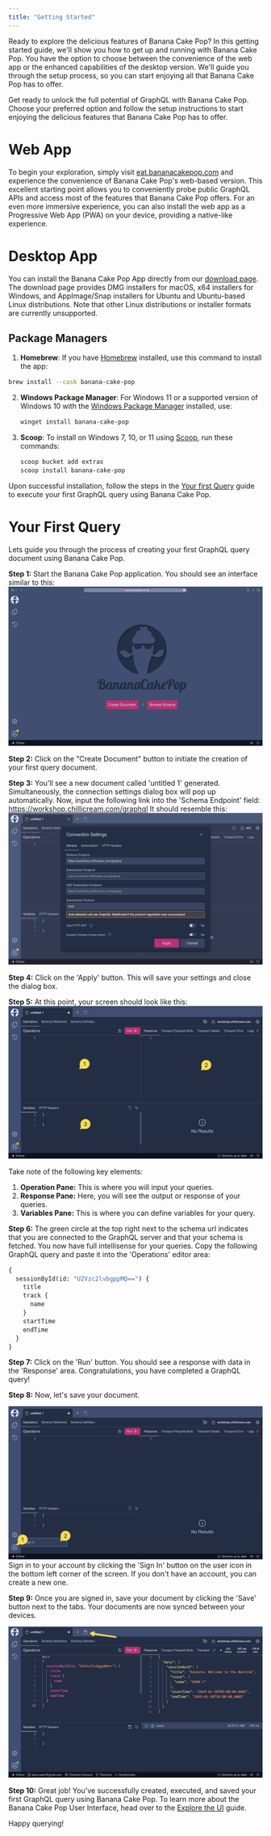```yaml
---
title: "Getting Started"
---
```


Ready to explore the delicious features of Banana Cake Pop? In this getting started guide, we'll show you how to get up and running with Banana Cake Pop.
You have the option to choose between the convenience of the web app or the enhanced capabilities of the desktop version. We'll guide you through the setup process, so you can start enjoying all that Banana Cake Pop has to offer.

Get ready to unlock the full potential of GraphQL with Banana Cake Pop. Choose your preferred option and follow the setup instructions to start enjoying the delicious features that Banana Cake Pop has to offer.

# Web App

To begin your exploration, simply visit [eat.bananacakepop.com](https://eat.bananacakepop.com/) and experience the convenience of Banana Cake Pop's web-based version. This excellent starting point allows you to conveniently probe public GraphQL APIs and access most of the features that Banana Cake Pop offers. For an even more immersive experience, you can also install the web app as a Progressive Web App (PWA) on your device, providing a native-like experience.

# Desktop App

You can install the Banana Cake Pop App directly from our [download page](/products/bananacakepop). The download page provides DMG installers for macOS, x64 installers for Windows, and AppImage/Snap installers for Ubuntu and Ubuntu-based Linux distributions. Note that other Linux distributions or installer formats are currently unsupported.

## Package Managers

1. **Homebrew**: If you have [Homebrew](https://brew.sh) installed, use this command to install the app:

```bash
brew install --cask banana-cake-pop
```

2. **Windows Package Manager**: For Windows 11 or a supported version of Windows 10 with the [Windows Package Manager](https://docs.microsoft.com/en-us/windows/package-manager/) installed, use:

   ```powershell
   winget install banana-cake-pop
   ```

3. **Scoop**: To install on Windows 7, 10, or 11 using [Scoop](https://scoop.sh/), run these commands:

   ```powershell
   scoop bucket add extras
   scoop install banana-cake-pop
   ```

Upon successful installation, follow the steps in the [Your first Query](#your-first-query) guide to execute your first GraphQL query using Banana Cake Pop.

# Your First Query

Lets guide you through the process of creating your first GraphQL query document using Banana Cake Pop.

**Step 1:** Start the Banana Cake Pop application. You should see an interface similar to this:
![Banana Cake Pop - Start](./images/getting-started-0.png)

**Step 2:** Click on the "Create Document" button to initiate the creation of your first query document.

**Step 3:** You'll see a new document called 'untitled 1' generated. Simultaneously, the connection settings dialog box will pop up automatically.
Now, input the following link into the 'Schema Endpoint' field: <https://workshop.chillicream.com/graphql>
It should resemble this:
![Banana Cake Pop - Start](./images/getting-started-1.png)

**Step 4:** Click on the 'Apply' button. This will save your settings and close the dialog box.

**Step 5:** At this point, your screen should look like this:
![Banana Cake Pop - Start](./images/getting-started-2.png)

Take note of the following key elements:

1. **Operation Pane:** This is where you will input your queries.
1. **Response Pane:** Here, you will see the output or response of your queries.
1. **Variables Pane:** This is where you can define variables for your query.

**Step 6:** The green circle at the top right next to the schema url indicates that you are connected to the GraphQL server and that your schema is fetched. You now have full intellisense for your queries. Copy the following GraphQL query and paste it into the 'Operations' editor area:

```graphql
{
  sessionById(id: "U2Vzc2lvbgppMQ==") {
    title
    track {
      name
    }
    startTime
    endTime
  }
}
```

**Step 7:** Click on the 'Run' button. You should see a response with data in the 'Response' area. Congratulations, you have completed a GraphQL query!

**Step 8:**
Now, let's save your document.

![Banana Cake Pop - Start](./images/getting-started-3.png)
Sign in to your account by clicking the 'Sign In' button on the user icon in the bottom left corner of the screen. If you don't have an account, you can create a new one.

**Step 9:** Once you are signed in, save your document by clicking the 'Save' button next to the tabs. Your documents are now synced between your devices.

![Banana Cake Pop - Start](./images/getting-started-4.png)

**Step 10:** Great job! You've successfully created, executed, and saved your first GraphQL query using Banana Cake Pop. To learn more about the Banana Cake Pop User Interface, head over to the [Explore the UI](/docs/bananacakepop/v2/explore-the-ui) guide.

Happy querying!
